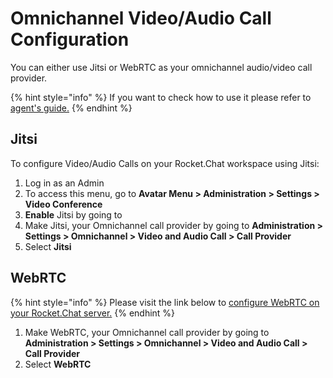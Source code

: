 # Omnichannel Video/Audio Call Configuration

You can either use Jitsi or WebRTC as your omnichannel audio/video call provider.

{% hint style="info" %}
If you want to check how to use it please refer to [agent's guide.](https://docs.rocket.chat/guides/omnichannel/omnichannel-agents-guides/livechat-video-audio-call-agents-guide)
{% endhint %}

## Jitsi

To configure Video/Audio Calls on your Rocket.Chat workspace using Jitsi:

1. Log in as an Admin
2. To access this menu, go to **Avatar Menu > Administration > Settings > Video Conference**
3. **Enable** Jitsi by going to&#x20;
4. Make Jitsi, your Omnichannel call provider by going to **Administration > Settings > Omnichannel > Video and Audio Call > Call Provider**&#x20;
5. Select **Jitsi**

## WebRTC

{% hint style="info" %}
Please visit the link below to [configure WebRTC on your Rocket.Chat server.](https://docs.rocket.chat/guides/administration/settings/webrtc)
{% endhint %}

1. Make WebRTC, your Omnichannel call provider by going to **Administration > Settings >  Omnichannel > Video and Audio Call > Call Provider**&#x20;
2. Select **WebRTC**
